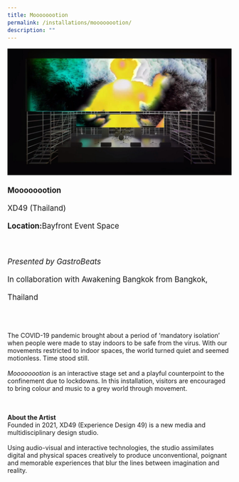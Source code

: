 ```yaml
---
title: Moooooootion
permalink: /installations/moooooootion/
description: ""
---
```

<p style="font-size:17px;line-height:40px">
<img src="/images/Installations/moooooootion.jpg">
<b>Moooooootion</b><br>
XD49 (Thailand)<br>
<b>Location:</b>Bayfront Event Space
<br><br>
<i>Presented by GastroBeats</i><br> In collaboration with Awakening Bangkok from Bangkok, Thailand
<br><br>

The COVID-19 pandemic brought about a period of ‘mandatory isolation’ when people were made to stay indoors to be safe from the virus. With our movements restricted to indoor spaces, the world turned quiet and seemed motionless. Time stood still.&nbsp;&nbsp;
<br><br>
<i>Moooooootion</i> is an interactive stage set and a playful counterpoint to the confinement due to lockdowns. In this installation, visitors are encouraged to bring colour and music to a grey world through movement.<br><br>
<img src="">

<b>About the Artist</b><br>
Founded in 2021, XD49 (Experience Design 49) is a new media and multidisciplinary design studio.&nbsp;
<br><br>
Using audio-visual and interactive technologies, the studio assimilates digital and physical spaces creatively to produce unconventional, poignant and memorable experiences that blur the lines between imagination and reality.</p>